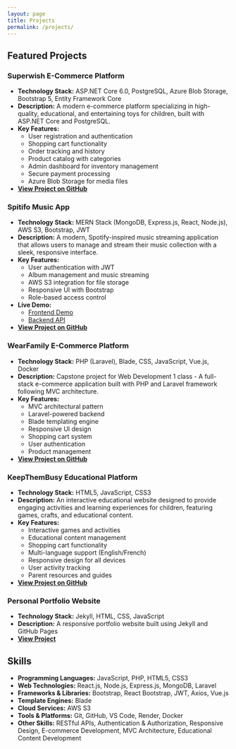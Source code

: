 ```yaml
---
layout: page
title: Projects
permalink: /projects/
---
```


## Featured Projects

### Superwish E-Commerce Platform
- **Technology Stack:** ASP.NET Core 6.0, PostgreSQL, Azure Blob Storage, Bootstrap 5, Entity Framework Core
- **Description:** A modern e-commerce platform specializing in high-quality, educational, and entertaining toys for children, built with ASP.NET Core and PostgreSQL.
- **Key Features:**
  - User registration and authentication
  - Shopping cart functionality
  - Order tracking and history
  - Product catalog with categories
  - Admin dashboard for inventory management
  - Secure payment processing
  - Azure Blob Storage for media files
- **[View Project on GitHub](https://github.com/xuanwgit/Superwish_FSD04_AppDevII_ASP.NET_Project)**

### Spitifo Music App
- **Technology Stack:** MERN Stack (MongoDB, Express.js, React, Node.js), AWS S3, Bootstrap, JWT
- **Description:** A modern, Spotify-inspired music streaming application that allows users to manage and stream their music collection with a sleek, responsive interface.
- **Key Features:**
  - User authentication with JWT
  - Album management and music streaming
  - AWS S3 integration for file storage
  - Responsive UI with Bootstrap
  - Role-based access control
- **Live Demo:** 
  - [Frontend Demo](https://xuanwgit.github.io/Spitifo-Music-App-React)
  - [Backend API](https://spitifo-backend.onrender.com)
- **[View Project on GitHub](https://github.com/xuanwgit/Spitifo-Music-App-React)**

### WearFamily E-Commerce Platform
- **Technology Stack:** PHP (Laravel), Blade, CSS, JavaScript, Vue.js, Docker
- **Description:** Capstone project for Web Development 1 class - A full-stack e-commerce application built with PHP and Laravel framework following MVC architecture.
- **Key Features:**
  - MVC architectural pattern
  - Laravel-powered backend
  - Blade templating engine
  - Responsive UI design
  - Shopping cart system
  - User authentication
  - Product management
- **[View Project on GitHub](https://github.com/xuanwgit/FSD03_WebDev1_WearFamily_JSD)**

### KeepThemBusy Educational Platform
- **Technology Stack:** HTML5, JavaScript, CSS3
- **Description:** An interactive educational website designed to provide engaging activities and learning experiences for children, featuring games, crafts, and educational content.
- **Key Features:**
  - Interactive games and activities
  - Educational content management
  - Shopping cart functionality
  - Multi-language support (English/French)
  - Responsive design for all devices
  - User activity tracking
  - Parent resources and guides
- **[View Project on GitHub](https://github.com/xuanwgit/KeepThemBusy_DDWY)**

### Personal Portfolio Website
- **Technology Stack:** Jekyll, HTML, CSS, JavaScript
- **Description:** A responsive portfolio website built using Jekyll and GitHub Pages
- **[View Project](https://github.com/xuanwgit/PersonalPortfolioWeb)**

## Skills

- **Programming Languages:** JavaScript, PHP, HTML5, CSS3
- **Web Technologies:** React.js, Node.js, Express.js, MongoDB, Laravel
- **Frameworks & Libraries:** Bootstrap, React Bootstrap, JWT, Axios, Vue.js
- **Template Engines:** Blade
- **Cloud Services:** AWS S3
- **Tools & Platforms:** Git, GitHub, VS Code, Render, Docker
- **Other Skills:** RESTful APIs, Authentication & Authorization, Responsive Design, E-commerce Development, MVC Architecture, Educational Content Development 